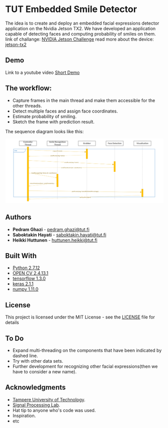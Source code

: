 # TUT Embedded Smile Detector

The idea is to create and deploy an embedded facial expressions detector application on the Nvidia Jetson TX2. We have developed an application capable of detecting faces and computing probability of smiles on them.
link of challange: [NVIDIA Jetson Challenge](https://developer.nvidia.com/embedded/community/jetson-challenge)
read more about the device: [jetson-tx2](https://developer.nvidia.com/embedded/buy/jetson-tx2)

## Demo 
Link to a youtube video [Short Demo](https://www.youtube.com/watch?v=4JGatQOchFo&feature=youtu.be)

## The workflow:

* Capture frames in the main thread and make them accessible for the other threads.
* Detect multiple faces and assign face coordinates.
* Estimate probability of smiling.
* Sketch the frame with prediction result. 

The sequence diagram looks like this:

![sequence diagram]( https://github.com/alitakin/JetsonChallenge/blob/master/Nvidia_JetSon.PNG)

## Authors
* **Pedram Ghazi**  - pedram.ghazi@tut.fi
* **Saboktakin Hayati**  - saboktakin.hayati@tut.fi
* **Heikki Huttunen**  - huttunen.heikki@tut.fi

## Built With
* [Python 2.7.12](https://www.python.org/download/releases/2.7/)
* [OPEN CV 2.4.13.1](https://opencv.org/)
* [tensorflow 1.3.0](https://github.com/tensorflow/)  
* [keras 2.1.1](https://keras.io/) 
* [numpy 1.11.0](http://www.numpy.org/)   



## License
This project is licensed under the MIT License - see the [LICENSE](LICENSE) file for details


## To Do 
* Expand multi-threading on the components that have been indicated by dashed line.
* Try with other data sets.
* Further development for recognizing other facial expressions(then we have to consider a new name).

## Acknowledgments
* [Tampere University of Technology](http://www.tut.fi/en/home).
* [Signal Processing Lab](http://www.tut.fi/en/about-tut/departments/signal-processing/). 
* Hat tip to anyone who's code was used.
* Inspiration.
* etc

